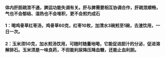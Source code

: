 #### 体内肝胆疏泄不通，脾运功能失调有关。肝与脾需要相互协调合作，肝疏泄顺畅，气也不会郁结、湿热也不会堆积，更不会煎灼成石
#### 1：喝鸡骨草红枣汤，鸡骨草60克，红枣10枚，加清水3碗煎至1碗，去渣饮用，一日一次。
#### 2：玉米须50克，加水煎汤饮用，可随时随量地喝，它能促进胆汁的分泌，促进溶解排石。玉米须是一味良药，不但能利尿降压降血糖，还能止血利胆。